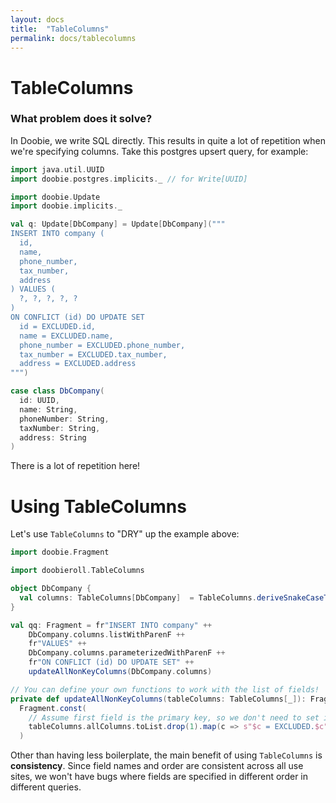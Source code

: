 ```yaml
---
layout: docs
title:  "TableColumns"
permalink: docs/tablecolumns
---
```


# TableColumns

### What problem does it solve?

In Doobie, we write SQL directly. This results in quite a lot of repetition when we're specifying columns.
Take this postgres upsert query, for example:

```scala mdoc:invisible
import java.util.UUID
import doobie.postgres.implicits._ // for Write[UUID]
```

```scala mdoc:silent
import doobie.Update
import doobie.implicits._

val q: Update[DbCompany] = Update[DbCompany]("""
INSERT INTO company (
  id,
  name,
  phone_number,
  tax_number,
  address
) VALUES (
  ?, ?, ?, ?, ?
)
ON CONFLICT (id) DO UPDATE SET 
  id = EXCLUDED.id,
  name = EXCLUDED.name,
  phone_number = EXCLUDED.phone_number,
  tax_number = EXCLUDED.tax_number,
  address = EXCLUDED.address
""")

case class DbCompany(
  id: UUID,
  name: String,
  phoneNumber: String,
  taxNumber: String,
  address: String
)
```

There is a lot of repetition here!

# Using TableColumns

Let's use `TableColumns` to "DRY" up the example above:

```scala mdoc:invisible
import doobie.Fragment
```

```scala mdoc:silent
import doobieroll.TableColumns

object DbCompany {
  val columns: TableColumns[DbCompany]  = TableColumns.deriveSnakeCaseTableColumns(tableName = "company")
}
```

```scala mdoc
val qq: Fragment = fr"INSERT INTO company" ++
    DbCompany.columns.listWithParenF ++
    fr"VALUES" ++
    DbCompany.columns.parameterizedWithParenF ++
    fr"ON CONFLICT (id) DO UPDATE SET" ++
    updateAllNonKeyColumns(DbCompany.columns)

// You can define your own functions to work with the list of fields!
private def updateAllNonKeyColumns(tableColumns: TableColumns[_]): Fragment =
  Fragment.const(
    // Assume first field is the primary key, so we don't need to set it
    tableColumns.allColumns.toList.drop(1).map(c => s"$c = EXCLUDED.$c").mkString(", ")
  )
```

Other than having less boilerplate, the main benefit of using `TableColumns` is **consistency**.
Since field names and order are consistent across all use sites, we won't have bugs where 
fields are specified in different order in different queries.
